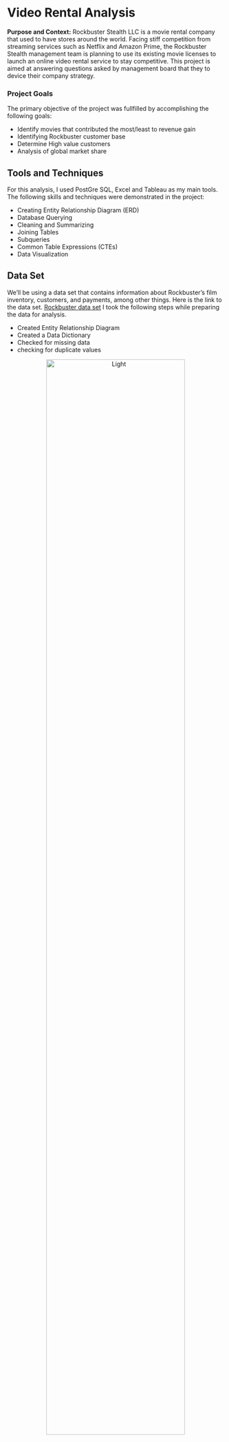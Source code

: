 # Video Rental Analysis 
**Purpose and Context:** Rockbuster Stealth LLC is a movie rental company that used to have stores around the world. Facing stiff competition from streaming services such as Netflix and Amazon Prime, the Rockbuster Stealth management team is planning to use its existing movie licenses to launch an online video rental service to stay competitive. This project is aimed at answering questions asked by management board that they to device their company strategy.

### Project Goals
The primary objective of the project was fullfilled by accomplishing the following goals:
- Identify movies that contributed the most/least to revenue gain
- Identifying Rockbuster customer base
- Determine High value customers
- Analysis of global market share

## Tools and Techniques
For this analysis, I used PostGre SQL, Excel and Tableau as my main tools. The following skills and techniques were demonstrated in the project:
- Creating Entity Relationship Diagram (ERD)
- Database Querying
- Cleaning and Summarizing
- Joining Tables
- Subqueries
- Common Table Expressions (CTEs)
- Data Visualization


## Data Set
We’ll be using a data set that contains information about Rockbuster’s film inventory, customers, and payments, among other things. Here is the link to the data set.
[Rockbuster data set](http://www.postgresqltutorial.com/wp-content/uploads/2019/05/dvdrental.zip) I took the following steps while preparing the data for analysis.
- Created Entity Relationship Diagram
- Created a Data Dictionary
- Checked for missing data
- checking for duplicate values

<p align="center">
  <img width="80%" alt="Light" src="https://github.com/user-attachments/assets/b0992570-5555-44dc-b435-c59f2e3f6281">
</p>

You can download the data disctionary prepared using this [link.](https://github.com/b-nirav/Video-Rental-Analysis-Using-SQL-and-Tableau/blob/main/Data%20Dictionary.pdf)

## Overview of Rockbuster stealth
With the cleaned dataset in hand, I created a summary statistics of the data to get an overview of the business by running simple queries in the SQL.
<p align = "center">
  <img width="75%" alt="image" src="https://github.com/user-attachments/assets/ea35995b-4b4f-47da-a983-32714d01c2e9">
</p>

**Looking at the frequency distribution of revenue generated by movies:**

<p align = "center">
  <img width="70%" alt="image" src="https://github.com/user-attachments/assets/70c776b3-486d-4a1e-9781-0580c4fea13e">
</p>
I found the following facts about the revenue generated by the movies:

- Average Revenue Generated by a movie is $64.
- 50% of the movies generated less than $57.
- Any movie generating more than $164 is an outlier.



## Answering Business Questions
### 1. Which movies contributed the most/least to revenue gain?

<p align = "center">
  <img width="80%" alt="image" src="https://github.com/user-attachments/assets/97283c2e-5694-46d2-8e7f-1057a04e57af">
</p>
  


## Results
To communicate the results of the analysis effectively I created a presentation for the board as well as I have put my visualization on Tableau Public which you can check out from this link.[Link to Storyboard](https://public.tableau.com/app/profile/nirav.bariya/viz/shared/3ZS4KMBPK)

Here are a few snapshots from the analysis answering key questions defined above.
<p align="center">
  <img width="45%" alt="Light" src="https://github.com/b-N-I-R-A-V/Video-Rental-Analysis-Using-SQL-and-Tableau/assets/153047871/ce064acc-b6f3-44bc-b256-a2ccab259ff9">
&nbsp; &nbsp; &nbsp; &nbsp;
  <img width="45%" alt="image" src="https://github.com/b-N-I-R-A-V/Video-Rental-Analysis-Using-SQL-and-Tableau/assets/153047871/fbf669e0-bdb1-4eec-b805-983eef4410c1">
</p>

* Sales numbers differ significantly between countries. We found that the majority of sales occurred in India (1422) and China (1297). In contrast, American Samoa and Lithuania had the fewest sales, with 15 and 22, respectively.
* We identified top 10 countries by customer base by aggregating data in SQL and creating a tree map in Tableau. We found that India and China had the highest customer base for Rockbuster.

For a comprehensive understanding of the project please read this presentation file. [Presentation File](https://github.com/b-N-I-R-A-V/Video-Rental-Analysis-Using-SQL-and-Tableau/blob/main/Rockbuster%20Stealth%20Final%20Presentation.pdf)

